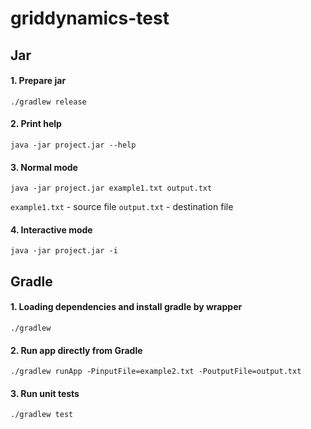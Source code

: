 # griddynamics-test

## Jar

#### 1. Prepare jar

```
./gradlew release
```

#### 2. Print help

```
java -jar project.jar --help
```

#### 3. Normal mode

```
java -jar project.jar example1.txt output.txt
```

`example1.txt` - source file
`output.txt` - destination file

#### 4. Interactive mode

```
java -jar project.jar -i
```

## Gradle

#### 1. Loading dependencies and install gradle by wrapper

```
./gradlew
```

#### 2. Run app directly from Gradle

```
./gradlew runApp -PinputFile=example2.txt -PoutputFile=output.txt
```

#### 3. Run unit tests

```
./gradlew test
```
